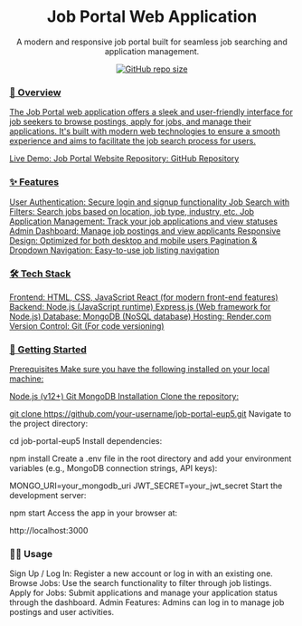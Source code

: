 <p align="center"> </p> <h1 align="center">Job Portal Web Application</h1> <p align="center"> A modern and responsive job portal built for seamless job searching and application management. </p> <p align="center"> <a href="https://github.com/your-username/job-portal-eup5"> <img src="https://img.shields.io/github/repo-size/dhaneshraok/Job_Portal" alt="GitHub repo size">   </p>

<h3> 🌟 Overview</h3>

The Job Portal web application offers a sleek and user-friendly interface for job seekers to browse postings, apply for jobs, and manage their applications. It's built with modern web technologies to ensure a smooth experience and aims to facilitate the job search process for users.

Live Demo: Job Portal Website
Repository: GitHub Repository

<h3>✨ Features</h3>

User Authentication: Secure login and signup functionality
Job Search with Filters: Search jobs based on location, job type, industry, etc.
Job Application Management: Track your job applications and view statuses
Admin Dashboard: Manage job postings and view applicants
Responsive Design: Optimized for both desktop and mobile users
Pagination & Dropdown Navigation: Easy-to-use job listing navigation

<h3>🛠️ Tech Stack</h3>

Frontend:
HTML, CSS, JavaScript
React (for modern front-end features)
Backend:
Node.js (JavaScript runtime)
Express.js (Web framework for Node.js)
Database:
MongoDB (NoSQL database)
Hosting:
Render.com
Version Control:
Git (For code versioning)

<h3>🚀 Getting Started</h3>

Prerequisites
Make sure you have the following installed on your local machine:

Node.js (v12+)
Git
MongoDB
Installation
Clone the repository:

git clone https://github.com/your-username/job-portal-eup5.git
Navigate to the project directory:

cd job-portal-eup5
Install dependencies:

npm install
Create a .env file in the root directory and add your environment variables (e.g., MongoDB connection strings, API keys):

MONGO_URI=your_mongodb_uri
JWT_SECRET=your_jwt_secret
Start the development server:

npm start
Access the app in your browser at:

http://localhost:3000


<h3>🧑‍💻 Usage</h3>

Sign Up / Log In: Register a new account or log in with an existing one.
Browse Jobs: Use the search functionality to filter through job listings.
Apply for Jobs: Submit applications and manage your application status through the dashboard.
Admin Features: Admins can log in to manage job postings and user activities.
